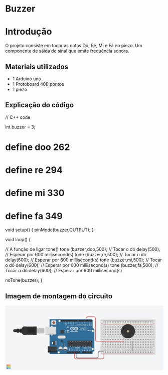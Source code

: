 # Buzzer

# Introdução
  O projeto consiste em tocar as notas Dó, Ré, Mi e Fá no piezo. Um componente de sáida de sinal que emite frequência sonora.

## Materiais utilizados
- 1 Arduino uno
- 1 Protoboard 400 pontos
- 1 piezo

## Explicação do código

// C++ code

int buzzer = 3;
# define doo 262
# define re 294
# define mi 330
# define fa 349


void setup()
{
  pinMode(buzzer,OUTPUT);
}

void loop()
{
  
  // A função de ligar tone()
  tone (buzzer,doo,500); // Tocar o dó 
  delay(500); // Esperar por 600 millisecond(s)
  tone (buzzer,re,500); // Tocar o dó 
  delay(600); // Esperar por 600 millisecond(s)
  tone (buzzer,mi,500); // Tocar o dó 
  delay(600); // Esperar por 600 millisecond(s)
  tone (buzzer,fa,500); // Tocar o dó 
  delay(600); // Esperar por 600 millisecond(s)
  
  noTone(buzzer);
}



## Imagem de montagem do circuito

![Buzzer](buzzer.png)
